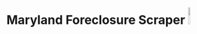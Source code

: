 # Maryland Foreclosure Scraper <img src = "https://github.com/BNIA/maryland-foreclosure-scraper/tree/master/static/logo.png" width="10%" height="10%">